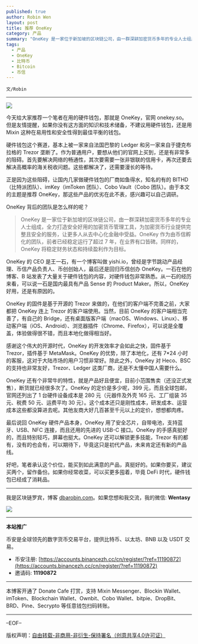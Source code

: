 ```yaml
---
published: true
author: Robin Wen
layout: post
title: 推荐 OneKey
category: 产品
summary: "OneKey 是一家位于新加坡的区块链公司，由一群深耕加密货币多年的专业人士组成，全力打造安全好用的加密货币管理工具，为加密货币行业提供完整且安全的服务，让更多人从去中心化金融中受益。OneKey 作为由币信孵化的团队，前者已经稳定运行了超过 7 年，在业界有口皆碑。同样的，OneKey 将稳定财务状态和持续盈利作为目标。好吧，笔者承认这个价位，能买到如此满意的产品，真挺好的。如果你要买，建议买两个，留作备份。如果你经常收菜，可以买更多囤着，毕竟 DeFi 时代，硬件钱包已经成了消耗品。"
tags:
  - 产品
  - OneKey
  - 比特币
  - Bitcoin
  - 币信
---
```


`文/Robin`

***

![](https://cdn.dbarobin.com/ci6c0lx.png)

今天给大家推荐一个笔者在用的硬件钱包，那就是 OneKey，官网 onekey.so。但是友情提醒，如果你没有这方面的知识和技术储备，不建议用硬件钱包，还是用 Mixin 这种在易用性和安全性得到最佳平衡的钱包。

硬件钱包这个赛道，基本上被一家来自法国巴黎的 Ledger 和另一家来自于捷克布拉格的 Trezor 垄断了。作为普通用户，要想从他们的官网上买到，还是有非常多的阻碍。首先要解决网络的畅通性，其次要需要一张非银联的信用卡，再次还要去解决高概率的海关税收问题。这些都解决了，还需要漫长的等待。

正是因为这些阻碍，让国内几家做硬件钱包的厂商如鱼得水，知名的有的 BITHD（比特派团队）、imKey（imToken 团队）、Cobo Vault（Cobo 团队）。由于本文的主题是推荐 OneKey，那这些产品的优劣在此不表，感兴趣可以自己调研。

OneKey 背后的团队是怎么样的呢？

> OneKey 是一家位于新加坡的区块链公司，由一群深耕加密货币多年的专业人士组成，全力打造安全好用的加密货币管理工具，为加密货币行业提供完整且安全的服务，让更多人从去中心化金融中受益。OneKey 作为由币信孵化的团队，前者已经稳定运行了超过 7 年，在业界有口皆碑。同样的，OneKey 将稳定财务状态和持续盈利作为目标。

OneKey 的 CEO 是王一石，有一个博客叫做 yishi.io，曾经是字节跳动产品经理、币信产品负责人、币创创始人，最后还是回归币信创办 OneKey。一石在他的博客、B 站发表了大量关于硬件钱包的内容，对硬件钱包非常熟悉。从一石的经历来看，可以说一石是国内最具有产品 Sense 的 Product Maker。所以，OneKey 好用，还是有原因的。

OneKey 的固件是基于开源的 Trezor 来做的，在他们的客户端不完善之前，大家都把 OneKey 连上 Trezor 的客户端使用。当然，目前 OneKey 的客户端相当完善了，有自己的 Bridge，还有桌面版客户端（macOS、Windows、Linux）、移动客户端（iOS、Android）、浏览器插件（Chrome、Firefox），可以说是全覆盖，体验做得很不错，而且本地化做得相当好。

感谢这个伟大的开源时代，OneKey 的开发效率才会如此之快，固件基于 Trezor，插件基于 MetaMask。OneKey 的优势，除了本地化，还有 7*24 小时的客服，这对于大陆市场的用户习惯非常好。除此之外，OneKey 对 Heco、BSC 的支持也非常友好，Trezor、Ledger 这类厂商，还是不太懂中国人需要什么。

OneKey 还有个非常牛的特性，就是产品好且便宜，目前小范围售卖（还没正式发售），断货就已经很多次了。OneKey 的定价是多少呢，399 元，而且全球包邮，官网还列出了 1 台硬件设备成本是 280 元（元器件及外壳 165 元、工厂组装 35 元、税费 50 元、运费平均 30 元）。这个成本还只是刚性成本，研发成本、运营成本这些都没算进去呢。其他友商大好几百甚至千元以上的定价，想想都肉疼。

最后说回 OneKey 硬件产品本身，OneKey 用了安全芯片，自带电池，支持蓝牙、USB、NFC 连接，而且还用的先进的 USB-C 接口。OneKey 的手感真挺好的，而且特别轻巧，屏幕也挺大。OneKey 还可以解锁更多技能，Trezor 有的都有，没有的也会有，可以期待下，毕竟这只是初代产品，未来肯定还有新的产品线。

好吧，笔者承认这个价位，能买到如此满意的产品，真挺好的。如果你要买，建议买两个，留作备份。如果你经常收菜，可以买更多囤着，毕竟 DeFi 时代，硬件钱包已经成了消耗品。

***

我是区块链罗宾，博客 [dbarobin.com](https://dbarobin.com/)。如果您想和我交流，我的微信: **Wentasy**

![](https://cdn.dbarobin.com/v4yywe2.png)

***

**本站推广**

币安是全球领先的数字货币交易平台，提供比特币、以太坊、BNB 以及 USDT 交易。

* 币安注册: [https://accounts.binancezh.cc/cn/register/?ref=11190872](https://accounts.binancezh.cc/cn/register/?ref=11190872)
* 邀请码: **11190872**

***

本博客开通了 Donate Cafe 打赏，支持 Mixin Messenger、Blockin Wallet、imToken、Blockchain Wallet、Ownbit、Cobo Wallet、bitpie、DropBit、BRD、Pine、Secrypto 等任意钱包扫码转账。

<center>
    <div class="--donate-button"
         data-button-id="f8b9df0d-af9a-460d-8258-d3f435445075"
    ></div>
</center>

***

–EOF–

版权声明：[自由转载-非商用-非衍生-保持署名（创意共享4.0许可证）](http://creativecommons.org/licenses/by-nc-nd/4.0/deed.zh)